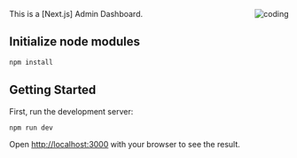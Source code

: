 <img align="right" alt="coding"  src="https://res.cloudinary.com/dnfsn5rkw/image/upload/v1708449852/avatars/Screenshot_2024-02-20_222623_xai0k6.png" >
This is a [Next.js] Admin Dashboard.

## Initialize node modules



```bash
npm install
```

## Getting Started

First, run the development server:

```bash
npm run dev
```

Open [http://localhost:3000](http://localhost:3000) with your browser to see the result.
